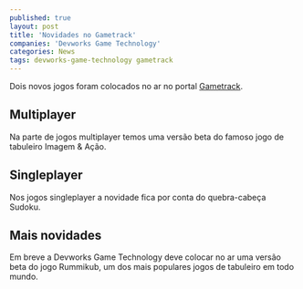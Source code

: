 ```yaml
---
published: true
layout: post
title: 'Novidades no Gametrack'
companies: 'Devworks Game Technology'
categories: News
tags: devworks-game-technology gametrack
---
```

Dois novos jogos foram colocados no ar no portal [Gametrack](http://www.gametrack.com.br).

## Multiplayer
Na parte de jogos multiplayer temos uma versão beta do famoso jogo de tabuleiro
Imagem & Ação. 

## Singleplayer
Nos jogos singleplayer a novidade fica por conta do quebra-cabeça Sudoku.

## Mais novidades
Em breve a Devworks Game Technology deve colocar no ar uma versão beta do jogo Rummikub, um dos mais populares jogos de tabuleiro em todo mundo.
